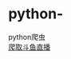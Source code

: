# python-
python爬虫  
[爬取斗鱼直播](https://github.com/TomerChen/python-/blob/master/code/DouYuSpider.py)


